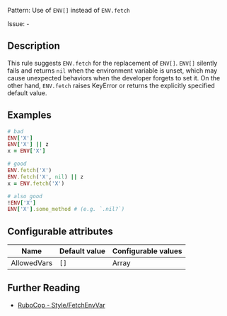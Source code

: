 Pattern: Use of `ENV[]` instead of `ENV.fetch`

Issue: -

## Description

This rule suggests `ENV.fetch` for the replacement of `ENV[]`.
`ENV[]` silently fails and returns `nil` when the environment variable is unset,
which may cause unexpected behaviors when the developer forgets to set it.
On the other hand, `ENV.fetch` raises KeyError or returns the explicitly
specified default value.

## Examples

```ruby
# bad
ENV['X']
ENV['X'] || z
x = ENV['X']

# good
ENV.fetch('X')
ENV.fetch('X', nil) || z
x = ENV.fetch('X')

# also good
!ENV['X']
ENV['X'].some_method # (e.g. `.nil?`)
```

## Configurable attributes

Name | Default value | Configurable values
--- | --- | ---
AllowedVars | `[]` | Array

## Further Reading

* [RuboCop - Style/FetchEnvVar](https://docs.rubocop.org/rubocop/cops_style.html#stylefetchenvvar)
